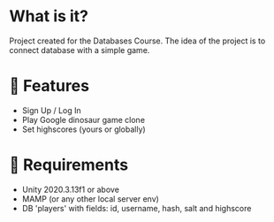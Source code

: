 # What is it?

Project created for the Databases Course. The idea of the project is to connect database with a simple game. 

# 🚀 Features

- Sign Up / Log In
- Play Google dinosaur game clone
- Set highscores (yours or globally)

# 📍 Requirements

- Unity 2020.3.13f1 or above
- MAMP (or any other local server env)
- DB 'players' with fields: id, username, hash, salt and highscore
